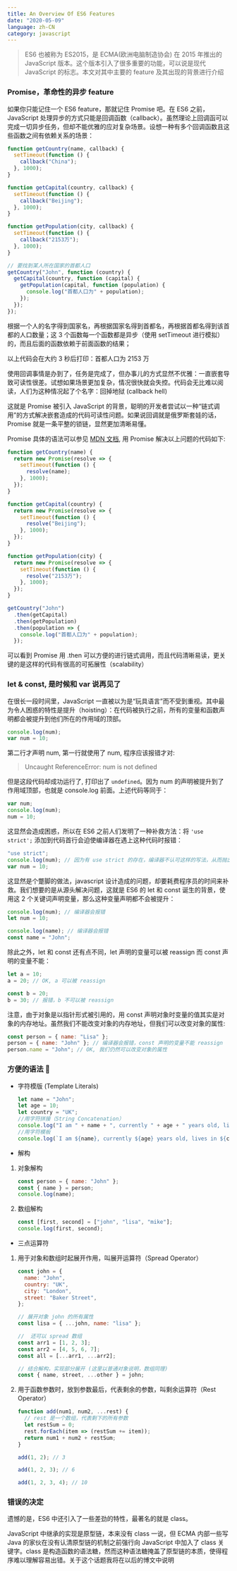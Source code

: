 ```yaml
---
title: An Overview Of ES6 Features
date: "2020-05-09"
language: zh-CN
category: javascript
---
```


> ES6 也被称为 ES2015，是 ECMA(欧洲电脑制造协会) 在 2015 年推出的 JavaScript 版本。这个版本引入了很多重要的功能，可以说是现代 JavaScript 的标志。本文对其中主要的 feature 及其出现的背景进行介绍

### Promise，革命性的异步 feature

如果你只能记住一个 ES6 feature，那就记住 Promise 吧。在 ES6 之前，JavaScript 处理异步的方式只能是回调函数（callback）。虽然理论上回调函可以完成一切异步任务，但却不能优雅的应对复杂场景。设想一种有多个回调函数且这些函数之间有依赖关系的场景：

```javascript
function getCountry(name, callback) {
  setTimeout(function () {
    callback("China");
  }, 1000);
}

function getCapital(country, callback) {
  setTimeout(function () {
    callback("Beijing");
  }, 1000);
}

function getPopulation(city, callback) {
  setTimeout(function () {
    callback("2153万");
  }, 1000);
}

// 要找到某人所在国家的首都人口
getCountry("John", function (country) {
  getCapital(country, function (capital) {
    getPopulation(capital, function (population) {
      console.log("首都人口为" + population);
    });
  });
});
```

根据一个人的名字得到国家名，再根据国家名得到首都名，再根据首都名得到该首都的人口数量；这 3 个函数每一个函数都是异步（使用 setTimeout 进行模拟）的，而且后面的函数依赖于前面函数的结果；

以上代码会在大约 3 秒后打印：首都人口为 2153 万

使用回调事情是办到了，任务是完成了，但办事儿的方式显然不优雅：一直嵌套导致可读性很差。试想如果场景更加复杂，情况很快就会失控。代码会无比难以阅读，人们为这种情况起了个名字：回掉地狱 (callback hell)

这就是 Promise 被引入 JavaScript 的背景，聪明的开发者尝试以一种“链式调用”的方式解决嵌套造成的代码可读性问题。如果说回调就是俄罗斯套娃的话，Promise 就是一条平整的锁链，显然更加清晰易懂。

Promise 具体的语法可以参见 [MDN 文档](https://developer.mozilla.org/zh-CN/docs/Web/JavaScript/Reference/Global_Objects/Promise), 用 Promise 解决以上问题的代码如下:

```javascript
function getCountry(name) {
  return new Promise(resolve => {
    setTimeout(function () {
      resolve(name);
    }, 1000);
  });
}

function getCapital(country) {
  return new Promise(resolve => {
    setTimeout(function () {
      resolve("Beijing");
    }, 1000);
  });
}

function getPopulation(city) {
  return new Promise(resolve => {
    setTimeout(function () {
      resolve("2153万");
    }, 1000);
  });
}

getCountry("John")
  .then(getCapital)
  .then(getPopulation)
  .then(population => {
    console.log("首都人口为" + population);
  });
```

可以看到 Promise 用 .then 可以方便的进行链式调用，而且代码清晰易读，更关键的是这样的代码有很高的可拓展性（scalability）

### let & const, 是时候和 var 说再见了

在很长一段时间里，JavaScript 一直被以为是“玩具语言”而不受到重视。其中最为令人困惑的特性是提升（hoisting）：在代码被执行之前，所有的变量和函数声明都会被提升到他们所在的作用域的顶部。

```javascript
console.log(num);
var num = 10;
```

第二行才声明 num, 第一行就使用了 num, 程序应该报错才对:

> Uncaught ReferenceError: num is not defined

但是这段代码却成功运行了, 打印出了 `undefined`。因为 num 的声明被提升到了作用域顶部，也就是 console.log 前面。上述代码等同于：

```javascript
var num;
console.log(num);
num = 10;
```

这显然会造成困惑，所以在 ES6 之前人们发明了一种补救方法：将 `'use strict';` 添加到代码首行会迫使编译器在遇上这种代码时报错：

```javascript
"use strict";
console.log(num); // 因为有 use strict 的存在，编译器不认可这样的写法，从而抛出错误
var num = 10;
```

这显然是个蹩脚的做法，javascript 设计造成的问题，却要耗费程序员的时间来补救。我们想要的是从源头解决问题，这就是 ES6 的 let 和 const 诞生的背景，使用这 2 个关键词声明变量，那么这种变量声明都不会被提升：

```javascript
console.log(num); // 编译器会报错
let num = 10;

console.log(name); // 编译器会报错
const name = "John";
```

除此之外，let 和 const 还有点不同，let 声明的变量可以被 reassign 而 const 声明的变量不能：

```javascript
let a = 10;
a = 20; // OK, a 可以被 reassign

const b = 20;
b = 30; // 报错，b 不可以被 reassign
```

注意，由于对象是以指针形式被引用的，用 const 声明对象时变量的值其实是对象的内存地址。虽然我们不能改变对象的内存地址，但我们可以改变对象的属性:

```javascript
const person = { name: "Lisa" };
person = { name: "John" }; // 编译器会报错，const 声明的变量不能 reassign
person.name = "John"; // OK, 我们仍然可以改变对象的属性
```

### 方便的语法 🙌

- 字符模版 (Template Literals)

  ```javascript
  let name = "John";
  let age = 10;
  let country = "UK";
  //用字符拼接（String Concatenation）
  console.log("I am " + name + ", currently " + age + " years old, lives in " + country);
  //用字符模板
  console.log(`I am ${name}, currently ${age} years old, lives in ${country}`);
  ```

- 解构

1. 对象解构

   ```javascript
   const person = { name: "John" };
   const { name } = person;
   console.log(name);
   ```

2. 数组解构

   ```javascript
   const [first, second] = ["john", "lisa", "mike"];
   console.log(first, second);
   ```

- 三点运算符

1. 用于对象和数组时起展开作用，叫展开运算符（Spread Operator）

   ```javascript
   const john = {
     name: "John",
     country: "UK",
     city: "London",
     street: "Baker Street",
   };

   // 展开对象 john 的所有属性
   const lisa = { ...john, name: "lisa" };

   //  还可以 spread 数组
   const arr1 = [1, 2, 3];
   const arr2 = [4, 5, 6, 7];
   const all = [...arr1, ...arr2];

   // 结合解构，实现部分展开 (这里以普通对象说明，数组同理)
   const { name, street, ...other } = john;
   ```

2. 用于函数参数时，放到参数最后，代表剩余的参数，叫剩余运算符（Rest Operator）

   ```javascript
   function add(num1, num2, ...rest) {
     // rest 是一个数组，代表剩下的所有参数
     let restSum = 0;
     rest.forEach(item => (restSum += item));
     return num1 + num2 + restSum;
   }

   add(1, 2); // 3

   add(1, 2, 3); // 6

   add(1, 2, 3, 4); // 10
   ```

### 错误的决定

遗憾的是，ES6 中还引入了一些差劲的特性，最著名的就是 class。

JavaScript 中继承的实现是原型链，本来没有 class 一说，但 ECMA 内部一些写 Java 的家伙在没有认清原型链的机制之前强行向 JavaScript 中加入了 class 关键字。class 是构造函数的语法糖，然而这种语法糖掩盖了原型链的本质，使得程序难以理解容易出错。关于这个话题我将在以后的博文中说明
